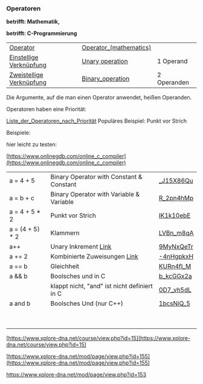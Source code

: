 ### Operatoren

**betrifft: Mathematik,**

**betrifft: C-Programmierung**

<table><tbody><tr><td><a href="https://de.wikipedia.org/wiki/Operator_(Mathematik)">Operator</a></td><td><a href="https://en.wikipedia.org/wiki/Operator_(mathematics)">Operator_(mathematics)</a></td><td>&nbsp;</td></tr><tr><td><a href="https://de.wikipedia.org/wiki/Einstellige_Verkn%C3%BCpfung">Einstellige Verknüpfung</a></td><td><a href="https://en.wikipedia.org/wiki/Unary_operation">Unary operation</a>&nbsp;</td><td>1 Operand</td></tr><tr><td><a href="https://de.wikipedia.org/wiki/Zweistellige_Verkn%C3%BCpfung">Zweistellige Verknüpfung</a></td><td><a href="https://en.wikipedia.org/wiki/Binary_operation">Binary_operation</a></td><td>2 Operanden</td></tr></tbody></table>

Die Argumente, auf die man einen Operator anwendet, heißen Operanden.

Operatoren haben eine Priorität:

[Liste\_der\_Operatoren\_nach\_Priorität](https://de.wikibooks.org/wiki/C-Programmierung:_Liste_der_Operatoren_nach_Priorit%C3%A4t) Populäres Beispiel: Punkt vor Strich

Beispiele:

hier leicht zu testen:

[https://www.onlinegdb.com/online_c_compiler](https://www.onlinegdb.com/online_c_compiler)

<table><tbody><tr><td>a = 4 + 5</td><td>Binary Operator with Constant &amp; Constant</td><td><a href="https://onlinegdb.com/_J15X86Qu">_J15X86Qu</a></td></tr><tr><td>a = b + c</td><td>Binary Operator with Variable &amp; Variable</td><td><a href="https://onlinegdb.com/R_2pn4hMp">R_2pn4hMp</a></td></tr><tr><td>a = 4 + 5 * 2</td><td>Punkt vor Strich</td><td><a href="https://onlinegdb.com/IK1k10ebE">IK1k10ebE</a></td></tr><tr><td>a = (4 + 5) * 2</td><td>Klammern</td><td><a href="https://onlinegdb.com/LVBn_m8qA">LVBn_m8qA</a></td></tr><tr><td>a++</td><td>Unary Inkrement <a href="https://de.wikibooks.org/wiki/C-Programmierung:_Ausdr%C3%BCcke_und_Operatoren#Inkrement_.2B.2B">Link</a></td><td><a href="https://onlinegdb.com/9MyNxQeTr">9MyNxQeTr</a></td></tr><tr><td>a += 2</td><td>Kombinierte Zuweisungen <a href="https://de.wikibooks.org/wiki/C-Programmierung:_Ausdr%C3%BCcke_und_Operatoren#Kombinierte_Zuweisungen">Link</a></td><td><a href="https://onlinegdb.com/-4nHgpkxH">-4nHgpkxH</a></td></tr><tr><td>a == b</td><td>Gleichheit</td><td><a href="https://onlinegdb.com/KURn4fl_M">KURn4fl_M</a></td></tr><tr><td>a &amp;&amp; b</td><td>Boolsches und in C</td><td><a href="https://onlinegdb.com/b_kcGGx2a">b_kcGGx2a</a></td></tr><tr><td>&nbsp;</td><td>klappt nicht, "and" ist nicht definiert in C</td><td><a href="https://onlinegdb.com/0D7_vh5dL">0D7_vh5dL</a></td></tr><tr><td>a and b</td><td>Boolsches Und (nur C++)</td><td><a href="https://onlinegdb.com/1bcsNiQ_5">1bcsNiQ_5</a></td></tr><tr><td>&nbsp;</td><td>&nbsp;</td><td>&nbsp;</td></tr><tr><td>&nbsp;</td><td>&nbsp;</td><td>&nbsp;</td></tr></tbody></table>

[https://www.xplore-dna.net/course/view.php?id=15](https://www.xplore-dna.net/course/view.php?id=15)

[https://www.xplore-dna.net/mod/page/view.php?id=155](https://www.xplore-dna.net/mod/page/view.php?id=155)

https://www.xplore-dna.net/mod/page/view.php?id=153
